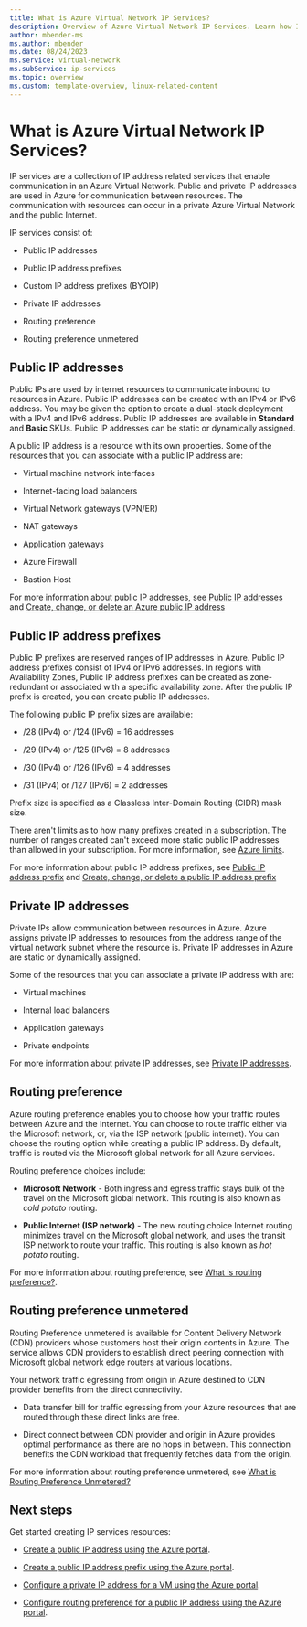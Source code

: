 ```yaml
---
title: What is Azure Virtual Network IP Services?
description: Overview of Azure Virtual Network IP Services. Learn how IP services work and how to use IP resources in Azure.
author: mbender-ms
ms.author: mbender
ms.date: 08/24/2023
ms.service: virtual-network
ms.subService: ip-services
ms.topic: overview
ms.custom: template-overview, linux-related-content
---
```


# What is Azure Virtual Network IP Services?

IP services are a collection of IP address related services that enable communication in an Azure Virtual Network. Public and private IP addresses are used in Azure for communication between resources. The communication with resources can occur in a private Azure Virtual Network and the public Internet.

IP services consist of:

* Public IP addresses

* Public IP address prefixes

* Custom IP address prefixes (BYOIP)

* Private IP addresses

* Routing preference

* Routing preference unmetered

## Public IP addresses

Public IPs are used by internet resources to communicate inbound to resources in Azure. Public IP addresses can be created with an IPv4 or IPv6 address. You may be given the option to create a dual-stack deployment with a IPv4 and IPv6 address. Public IP addresses are available in **Standard** and **Basic** SKUs. Public IP addresses can be static or dynamically assigned.

A public IP address is a resource with its own properties. Some of the resources that you can associate with a public IP address are:

* Virtual machine network interfaces

* Internet-facing load balancers

* Virtual Network gateways (VPN/ER)

* NAT gateways

* Application gateways

* Azure Firewall

* Bastion Host

For more information about public IP addresses, see [Public IP addresses](./public-ip-addresses.md) and [Create, change, or delete an Azure public IP address](./virtual-network-public-ip-address.md)

## Public IP address prefixes

Public IP prefixes are reserved ranges of IP addresses in Azure. Public IP address prefixes consist of IPv4 or IPv6 addresses.  In regions with Availability Zones, Public IP address prefixes can be created as zone-redundant or associated with a specific availability zone. After the public IP prefix is created, you can create public IP addresses.

The following public IP prefix sizes are available:

-  /28 (IPv4) or /124 (IPv6) = 16 addresses

-  /29 (IPv4) or /125 (IPv6) = 8 addresses

-  /30 (IPv4) or /126 (IPv6) = 4 addresses

-  /31 (IPv4) or /127 (IPv6) = 2 addresses

Prefix size is specified as a Classless Inter-Domain Routing (CIDR) mask size.

There aren't limits as to how many prefixes created in a subscription. The number of ranges created can't exceed more static public IP addresses than allowed in your subscription. For more information, see [Azure limits](../../azure-resource-manager/management/azure-subscription-service-limits.md?toc=%2fazure%2fvirtual-network%2ftoc.json#azure-resource-manager-virtual-networking-limits).

For more information about public IP address prefixes, see [Public IP address prefix](./public-ip-address-prefix.md) and [Create, change, or delete a public IP address prefix](./manage-public-ip-address-prefix.md)

## Private IP addresses

Private IPs allow communication between resources in Azure. Azure assigns private IP addresses to resources from the address range of the virtual network subnet where the resource is. Private IP addresses in Azure are static or dynamically assigned.

Some of the resources that you can associate a private IP address with are:

* Virtual machines

* Internal load balancers

* Application gateways

* Private endpoints

For more information about private IP addresses, see [Private IP addresses](./private-ip-addresses.md).

## Routing preference

Azure routing preference enables you to choose how your traffic routes between Azure and the Internet. You can choose to route traffic either via the Microsoft network, or, via the ISP network (public internet). You can choose the routing option while creating a public IP address. By default, traffic is routed via the Microsoft global network for all Azure services.

Routing preference choices include:

* **Microsoft Network** - Both ingress and egress traffic stays bulk of the travel on the Microsoft global network. This routing is also known as *cold potato* routing.

* **Public Internet (ISP network)** - The new routing choice Internet routing minimizes travel on the Microsoft global network, and uses the transit ISP network to route your traffic. This routing is also known as *hot potato* routing.

For more information about routing preference, see [What is routing preference?](./routing-preference-overview.md).

## Routing preference unmetered

Routing Preference unmetered is available for Content Delivery Network (CDN) providers whose customers host their origin contents in Azure. The service allows CDN providers to establish direct peering connection with Microsoft global network edge routers at various locations.

Your network traffic egressing from origin in Azure destined to CDN provider benefits from the direct connectivity.

* Data transfer bill for traffic egressing from your Azure resources that are routed through these direct links are free.

* Direct connect between CDN provider and origin in Azure provides optimal performance as there are no hops in between. This connection benefits the CDN workload that frequently fetches data from the origin.

For more information about routing preference unmetered, see [What is Routing Preference Unmetered?](./routing-preference-unmetered.md)

## Next steps

Get started creating IP services resources:

- [Create a public IP address using the Azure portal](./create-public-ip-portal.md).

- [Create a public IP address prefix using the Azure portal](./create-public-ip-prefix-portal.md).

- [Configure a private IP address for a VM using the Azure portal](./virtual-networks-static-private-ip-arm-pportal.md).

- [Configure routing preference for a public IP address using the Azure portal](./routing-preference-portal.md).
